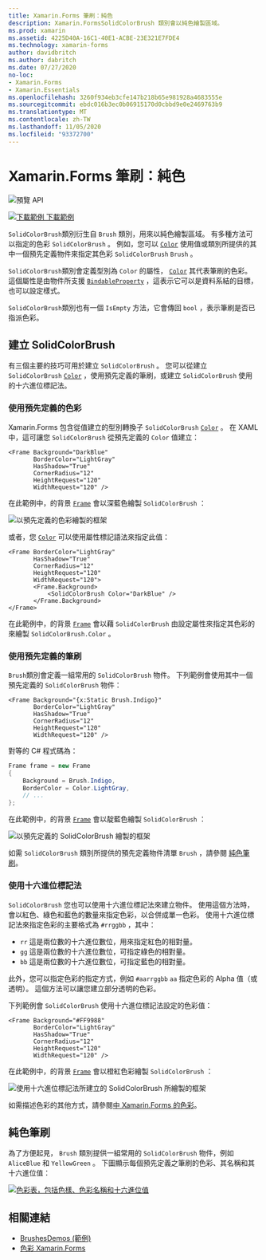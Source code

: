 ```yaml
---
title: Xamarin.Forms 筆刷：純色
description: Xamarin.FormsSolidColorBrush 類別會以純色繪製區域。
ms.prod: xamarin
ms.assetid: 4225D40A-16C1-40E1-ACBE-23E321E7FDE4
ms.technology: xamarin-forms
author: davidbritch
ms.author: dabritch
ms.date: 07/27/2020
no-loc:
- Xamarin.Forms
- Xamarin.Essentials
ms.openlocfilehash: 3260f934eb3cfe147b218b65e981928a4683555e
ms.sourcegitcommit: ebdc016b3ec0b06915170d0cbbd9e0e2469763b9
ms.translationtype: MT
ms.contentlocale: zh-TW
ms.lasthandoff: 11/05/2020
ms.locfileid: "93372700"
---
```

# <a name="no-locxamarinforms-brushes-solid-colors"></a>Xamarin.Forms 筆刷：純色

![預覽 API](~/media/shared/preview.png "此 API 目前是發行前版本")

[![下載範例](~/media/shared/download.png) 下載範例](/samples/xamarin/xamarin-forms-samples/userinterface-brushdemos/)

`SolidColorBrush`類別衍生自 `Brush` 類別，用來以純色繪製區域。 有多種方法可以指定的色彩 `SolidColorBrush` 。 例如，您可以 [`Color`](xref:Xamarin.Forms.Color) 使用值或類別所提供的其中一個預先定義物件來指定其色彩 `SolidColorBrush` `Brush` 。

`SolidColorBrush`類別會定義型別為 `Color` 的屬性， [`Color`](xref:Xamarin.Forms.Color) 其代表筆刷的色彩。 這個屬性是由物件所支援 [`BindableProperty`](xref:Xamarin.Forms.BindableProperty) ，這表示它可以是資料系結的目標，也可以設定樣式。

`SolidColorBrush`類別也有一個 `IsEmpty` 方法，它會傳回 `bool` ，表示筆刷是否已指派色彩。

## <a name="create-a-solidcolorbrush"></a>建立 SolidColorBrush

有三個主要的技巧可用於建立 `SolidColorBrush` 。 您可以從建立 `SolidColorBrush` [`Color`](xref:Xamarin.Forms.Color) ，使用預先定義的筆刷，或建立 `SolidColorBrush` 使用的十六進位標記法。

### <a name="use-a-predefined-color"></a>使用預先定義的色彩

Xamarin.Forms 包含從值建立的型別轉換子 `SolidColorBrush` [`Color`](xref:Xamarin.Forms.Color) 。 在 XAML 中，這可讓您 `SolidColorBrush` 從預先定義的 `Color` 值建立：

```xaml
<Frame Background="DarkBlue"
       BorderColor="LightGray"
       HasShadow="True"
       CornerRadius="12"
       HeightRequest="120"
       WidthRequest="120" />
```

在此範例中，的背景 [`Frame`](xref:Xamarin.Forms.Frame) 會以深藍色繪製 `SolidColorBrush` ：

![以預先定義的色彩繪製的框架](solidcolor-images/predefined-color.png)

或者，您 [`Color`](xref:Xamarin.Forms.Color) 可以使用屬性標記語法來指定此值：

```xaml
<Frame BorderColor="LightGray"
       HasShadow="True"
       CornerRadius="12"
       HeightRequest="120"
       WidthRequest="120">
       <Frame.Background>
           <SolidColorBrush Color="DarkBlue" />
       </Frame.Background>
</Frame>
```

在此範例中，的背景 [`Frame`](xref:Xamarin.Forms.Frame) 會以藉 `SolidColorBrush` 由設定屬性來指定其色彩的來繪製 `SolidColorBrush.Color` 。

### <a name="use-a-predefined-brush"></a>使用預先定義的筆刷

`Brush`類別會定義一組常用的 `SolidColorBrush` 物件。 下列範例會使用其中一個預先定義的 `SolidColorBrush` 物件：

```xaml
<Frame Background="{x:Static Brush.Indigo}"
       BorderColor="LightGray"
       HasShadow="True"
       CornerRadius="12"
       HeightRequest="120"
       WidthRequest="120" />       
```

對等的 C# 程式碼為：

```csharp
Frame frame = new Frame
{
    Background = Brush.Indigo,
    BorderColor = Color.LightGray,
    // ...
};
```

在此範例中，的背景 [`Frame`](xref:Xamarin.Forms.Frame) 會以靛藍色繪製 `SolidColorBrush` ：

![以預先定義的 SolidColorBrush 繪製的框架](solidcolor-images/predefined-brush.png)

如需 `SolidColorBrush` 類別所提供的預先定義物件清單 `Brush` ，請參閱 [純色筆刷](#solid-color-brushes)。

### <a name="use-hexadecimal-notation"></a>使用十六進位標記法

`SolidColorBrush` 您也可以使用十六進位標記法來建立物件。 使用這個方法時，會以紅色、綠色和藍色的數量來指定色彩，以合併成單一色彩。 使用十六進位標記法來指定色彩的主要格式為 `#rrggbb` ，其中：

- `rr` 這是兩位數的十六進位數位，用來指定紅色的相對量。
- `gg` 這是兩位數的十六進位數位，可指定綠色的相對量。
- `bb` 這是兩位數的十六進位數位，可指定藍色的相對量。

此外，您可以指定色彩的指定方式，例如 `#aarrggbb` `aa` 指定色彩的 Alpha 值（或透明）。 這個方法可以讓您建立部分透明的色彩。

下列範例會 `SolidColorBrush` 使用十六進位標記法設定的色彩值：

```xaml
<Frame Background="#FF9988"
       BorderColor="LightGray"
       HasShadow="True"
       CornerRadius="12"
       HeightRequest="120"
       WidthRequest="120" />
```

在此範例中，的背景 [`Frame`](xref:Xamarin.Forms.Frame) 會以橙紅色彩繪製 `SolidColorBrush` ：

![使用十六進位標記法所建立的 SolidColorBrush 所繪製的框架](solidcolor-images/hex.png)

如需描述色彩的其他方式，請參閱[中 Xamarin.Forms 的色彩](~/xamarin-forms/user-interface/colors.md)。

## <a name="solid-color-brushes"></a>純色筆刷

為了方便起見， `Brush` 類別提供一組常用的 `SolidColorBrush` 物件，例如 `AliceBlue` 和 `YellowGreen` 。 下圖顯示每個預先定義之筆刷的色彩、其名稱和其十六進位值：

[![色彩表，包括色樣、色彩名稱和十六進位值](solidcolor-images/solidcolorbrushes.png)](solidcolor-images/solidcolorbrushes-large.png#lightbox)

## <a name="related-links"></a>相關連結

- [BrushesDemos (範例) ](/samples/xamarin/xamarin-forms-samples/userinterface-brushdemos/)
- [色彩 Xamarin.Forms](~/xamarin-forms/user-interface/colors.md)